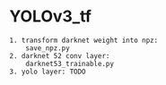 # YOLOv3_tf

    1. transform darknet weight into npz:
        save_npz.py
    2. darknet 52 conv layer:
        darknet53_trainable.py
    3. yolo layer: TODO